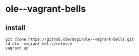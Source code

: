 # ole--vagrant-bells

## install

```
git clone https://github.com/dogi/ole--vagrant-bells.git
cd ole--vagrant-bells/release
vagrant up
```
